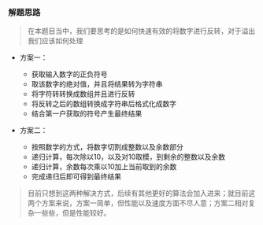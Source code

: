### 解题思路

> 在本题目当中，我们要思考的是如何快速有效的将数字进行反转，对于溢出我们应该如何处理
- 方案一：
    - 获取输入数字的正负符号
    - 取该数字的绝对值，并且将结果转为字符串
    - 将字符转转换成数组并且进行反转
    - 将反转之后的数组转换成字符串后格式化成数字
    - 结合第一户获取的符号产生最终结果

- 方案二：
    - 按照数学的方式，将数字切割成整数以及余数部分
    - 递归计算，每次除以10，以及对10取模，到剩余的整数以及余数
    - 递归计算，余数每次乘以10加上当前取到的余数
    - 完成递归后即可得到最终结果

> 目前只想到这两种解决方式，后续有其他更好的算法会加入进来；就目前这两个方案来说，方案一简单，但性能以及速度方面不尽人意；方案二相对复杂一些些，但是性能较好。